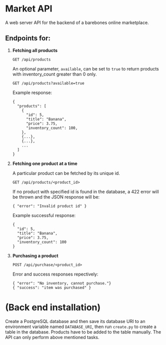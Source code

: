 # Market API

A web server API for the backend of a barebones online marketplace.

## Endpoints for:

1. **Fetching all products**
    ```
    GET /api/products
    ```
    An optional parameter, `available`, can be set to `true` to return products with inventory_count greater than 0 only.
    ```
    GET /api/products?available=true
    ```
    
    Example response:
    ```
    {
      "products": [
        {
          "id": 5,
          "title": "Banana",
          "price": 3.75,
          "inventory_count": 100,
        },
        {...},
        {...},
        ...
      ]
    }
    ```
2. **Fetching one product at a time**
  
   A particular product can be fetched by its unique id.
   ```
   GET /api/products/<product_id>
   ```
   If no product with specified id is found in the database, a 422 error will be thrown and the JSON response will be:
   ```
   { "error": "Invalid product id" }
   ``` 
   Example successful response:
   ```
   {
     "id": 5,
     "title": "Banana",
     "price": 3.75,
     "inventory_count": 100
   }
   ```
3. **Purchasing a product**
   ```
   POST /api/purchase/<product_id>
   ```
   Error and success responses repectively:
   ```
   { "error": "No inventory, cannot purchase."}
   { "success": "item was purchased" }
   ```
   
# (Back end installation)
   
Create a PostgreSQL database and then save its database URI to an environment variable named `DATABASE_URI`, then run `create.py` to create a table in the database. Products have to be added to the table manually. The API can only perform above mentioned tasks.
